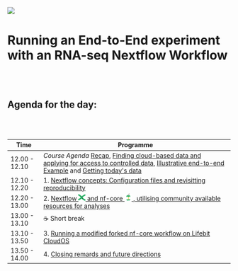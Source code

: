 
<p>
<img src="https://github.com/NIH-NICHD/Elements-of-Style-Workflow-Creation-Maintenance/blob/main/assets/JupyterLabLogoWithName.png"  width="250">
</p>


# Running an End-to-End experiment with an RNA-seq Nextflow Workflow

<br/><br/>


## Agenda for the day:

<br/><br/>

| Time        | Programme       |
| ----------- | --------------------------------------------------------------------------- |
| 12.00 - 12.10 | _Course Agenda_ [Recap](https://github.com/NIH-NICHD/Elements-of-Style-Workflow-Creation-Maintenance/blob/main/classes/5-running-a-nextflow-analysis/Dry-Bench-Skills-Recap.md), [Finding cloud-based data and applying for access to controlled data](https://github.com/NIH-NICHD/Elements-of-Style-Workflow-Creation-Maintenance/blob/main/classes/5-running-a-nextflow-analysis/Cloud-Data-Access.md), [Illustrative end-to-end Example](https://github.com/NIH-NICHD/Elements-of-Style-Workflow-Creation-Maintenance/blob/main/classes/5-running-a-nextflow-analysis/Illustrative-Example.md) and [Getting today's data](https://github.com/NIH-NICHD/Elements-of-Style-Workflow-Creation-Maintenance/blob/main/classes/5-running-a-nextflow-analysis/Getting-todays-data.md)|
| 12.10 - 12.20 | 1. [Nextflow concepts: Configuration files and revisitting reproducibility]() |
| 12.20 - 13.00 | 2. [Nextflow <img src="https://github.com/cgpu/staries/raw/master/assets/logos/nextflow.png"  width="16">  and nf-core <img src="https://github.com/cgpu/staries/raw/master/assets/logos/nf-core.png"  width="16"> , utilising community available resources for analyses]() |
| 13.00 - 13.10 |:coffee: Short break |
| 13.10 - 13.50 | 3. [Running a modified forked nf-core workflow on Lifebit CloudOS]()
| 13.50 - 14.00 | 4. [Closing remards and future directions]()

<br/><br/>
